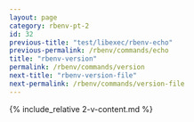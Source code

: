 ```yaml
---
layout: page
category: rbenv-pt-2
id: 32
previous-title: "test/libexec/rbenv-echo"
previous-permalink: /rbenv/commands/echo
title: "rbenv-version"
permalink: /rbenv/commands/version
next-title: "rbenv-version-file"
next-permalink: /rbenv/commands/version-file
---
```


{% include_relative 2-v-content.md %}
